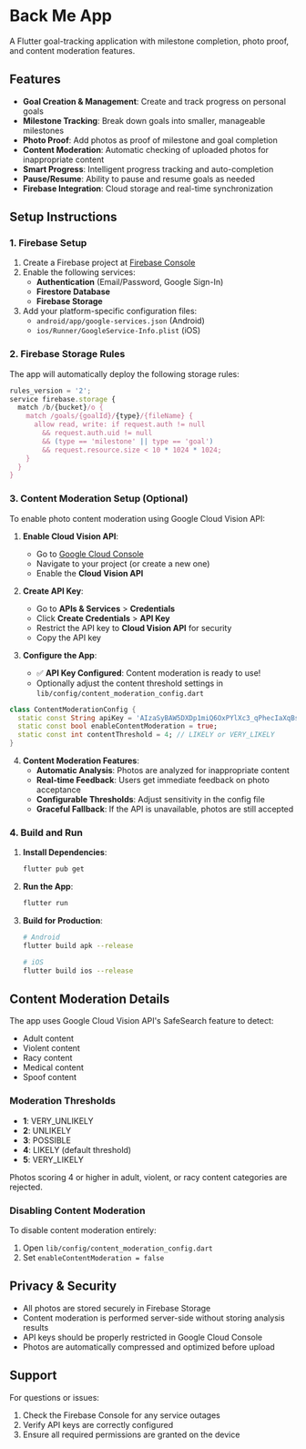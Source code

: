 # Back Me App

A Flutter goal-tracking application with milestone completion, photo proof, and content moderation features.

## Features

- **Goal Creation & Management**: Create and track progress on personal goals
- **Milestone Tracking**: Break down goals into smaller, manageable milestones
- **Photo Proof**: Add photos as proof of milestone and goal completion
- **Content Moderation**: Automatic checking of uploaded photos for inappropriate content
- **Smart Progress**: Intelligent progress tracking and auto-completion
- **Pause/Resume**: Ability to pause and resume goals as needed
- **Firebase Integration**: Cloud storage and real-time synchronization

## Setup Instructions

### 1. Firebase Setup

1. Create a Firebase project at [Firebase Console](https://console.firebase.google.com/)
2. Enable the following services:
   - **Authentication** (Email/Password, Google Sign-In)
   - **Firestore Database**
   - **Firebase Storage**
3. Add your platform-specific configuration files:
   - `android/app/google-services.json` (Android)
   - `ios/Runner/GoogleService-Info.plist` (iOS)

### 2. Firebase Storage Rules

The app will automatically deploy the following storage rules:

```javascript
rules_version = '2';
service firebase.storage {
  match /b/{bucket}/o {
    match /goals/{goalId}/{type}/{fileName} {
      allow read, write: if request.auth != null
        && request.auth.uid != null
        && (type == 'milestone' || type == 'goal')
        && request.resource.size < 10 * 1024 * 1024;
    }
  }
}
```

### 3. Content Moderation Setup (Optional)

To enable photo content moderation using Google Cloud Vision API:

1. **Enable Cloud Vision API**:
   - Go to [Google Cloud Console](https://console.cloud.google.com/)
   - Navigate to your project (or create a new one)
   - Enable the **Cloud Vision API**

2. **Create API Key**:
   - Go to **APIs & Services** > **Credentials**
   - Click **Create Credentials** > **API Key**
   - Restrict the API key to **Cloud Vision API** for security
   - Copy the API key

3. **Configure the App**:
   - ✅ **API Key Configured**: Content moderation is ready to use!
   - Optionally adjust the content threshold settings in `lib/config/content_moderation_config.dart`

```dart
class ContentModerationConfig {
  static const String apiKey = 'AIzaSyBAW5DXDp1miQ6OxPYlXc3_qPhecIaXqBs';
  static const bool enableContentModeration = true;
  static const int contentThreshold = 4; // LIKELY or VERY_LIKELY
}
```

4. **Content Moderation Features**:
   - **Automatic Analysis**: Photos are analyzed for inappropriate content
   - **Real-time Feedback**: Users get immediate feedback on photo acceptance
   - **Configurable Thresholds**: Adjust sensitivity in the config file
   - **Graceful Fallback**: If the API is unavailable, photos are still accepted

### 4. Build and Run

1. **Install Dependencies**:
   ```bash
   flutter pub get
   ```

2. **Run the App**:
   ```bash
   flutter run
   ```

3. **Build for Production**:
   ```bash
   # Android
   flutter build apk --release
   
   # iOS
   flutter build ios --release
   ```

## Content Moderation Details

The app uses Google Cloud Vision API's SafeSearch feature to detect:
- Adult content
- Violent content
- Racy content
- Medical content
- Spoof content

### Moderation Thresholds

- **1**: VERY_UNLIKELY
- **2**: UNLIKELY  
- **3**: POSSIBLE
- **4**: LIKELY (default threshold)
- **5**: VERY_LIKELY

Photos scoring 4 or higher in adult, violent, or racy content categories are rejected.

### Disabling Content Moderation

To disable content moderation entirely:
1. Open `lib/config/content_moderation_config.dart`
2. Set `enableContentModeration = false`

## Privacy & Security

- All photos are stored securely in Firebase Storage
- Content moderation is performed server-side without storing analysis results
- API keys should be properly restricted in Google Cloud Console
- Photos are automatically compressed and optimized before upload

## Support

For questions or issues:
1. Check the Firebase Console for any service outages
2. Verify API keys are correctly configured
3. Ensure all required permissions are granted on the device
